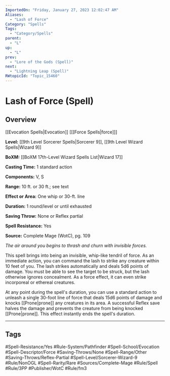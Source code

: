 ```yaml
---
ImportedOn: "Friday, January 27, 2023 12:02:47 AM"
Aliases:
  - "Lash of Force"
Category: "Spells"
Tags:
  - "Category/Spells"
parent:
  - "L"
up:
  - "L"
prev:
  - "Lore of the Gods (Spell)"
next:
  - "Lightning Leap (Spell)"
RWtopicId: "Topic_15460"
---
```

# Lash of Force (Spell)
## Overview
[[Evocation Spells|Evocation]] \[[[Force Spells|force]]]

**Level:** [[9th Level Sorcerer Spells|Sorcerer 9]], [[9th Level Wizard Spells|Wizard 9]]

**BoXM:** [[BoXM 17th-Level Wizard Spells List|Wizard 17]]

**Casting Time:** 1 standard action

**Components:** V, S

**Range:** 10 ft. or 30 ft.; see text

**Effect or Area:** One whip or 30-ft. line

**Duration:** 1 round/level or until exhausted

**Saving Throw:** None or Reflex partial

**Spell Resistance:** Yes

**Source:** Complete Mage (WotC), pg. 109

*The air around you begins to thrash and churn with invisible forces.*

This spell brings into being an invisible, whip-like tendril of force. As an immediate action, you can command the lash to strike any creature within 10 feet of you. The lash strikes automatically and deals 5d6 points of damage. You must be able to see the target to be struck, but the lash otherwise ignores concealment. As a force effect, it can even strike incorporeal or ethereal creatures.

At any point during the spell's duration, you can use a standard action to unleash a single 30-foot line of force that deals 15d6 points of damage and knocks [[Prone|prone]] any creatures in its area. A successful Reflex save halves the damage and prevents the creature from being knocked [[Prone|prone]]. This effect instantly ends the spell's duration.


---
## Tags
#Spell-Resistance/Yes #Rule-System/Pathfinder #Spell-School/Evocation #Spell-Descriptor/Force #Saving-Throws/None #Spell-Range/Other #Saving-Throws/Reflex-Partial #Spell-Level/Sorcerer-Wizard-9 #Rule/NonOGL #Spell-Rarity/Rare #Sources/Complete-Mage #Rule/Spell #Rule/3PP #Publisher/WotC #Rule/fm3

